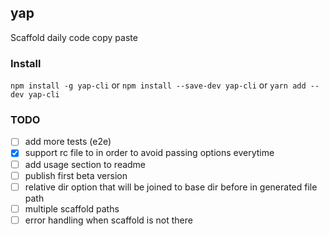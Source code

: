 ## yap

Scaffold daily code copy paste

### Install

`npm install -g yap-cli` or `npm install --save-dev yap-cli` or `yarn add --dev yap-cli`

### TODO

- [ ] add more tests (e2e)
- [x] support rc file to in order to avoid passing options everytime
- [ ] add usage section to readme
- [ ] publish first beta version
- [ ] relative dir option that will be joined to base dir before in generated file path
- [ ] multiple scaffold paths
- [ ] error handling when scaffold is not there